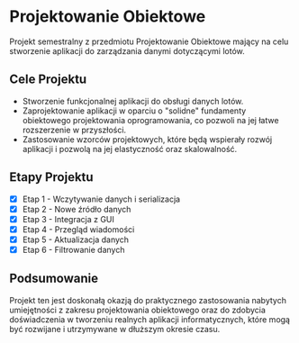 # Projektowanie Obiektowe

Projekt semestralny z przedmiotu Projektowanie Obiektowe mający na celu stworzenie aplikacji do zarządzania danymi dotyczącymi lotów.

## Cele Projektu

- Stworzenie funkcjonalnej aplikacji do obsługi danych lotów.
- Zaprojektowanie aplikacji w oparciu o "solidne" fundamenty obiektowego projektowania oprogramowania, co pozwoli na jej łatwe rozszerzenie w przyszłości.
- Zastosowanie wzorców projektowych, które będą wspierały rozwój aplikacji i pozwolą na jej elastyczność oraz skalowalność.

## Etapy Projektu

- [x] Etap 1 - Wczytywanie danych i serializacja
- [x] Etap 2 - Nowe źródło danych
- [x] Etap 3 - Integracja z GUI
- [x] Etap 4 - Przegląd wiadomości
- [x] Etap 5 - Aktualizacja danych
- [x] Etap 6 - Filtrowanie danych

## Podsumowanie

Projekt ten jest doskonałą okazją do praktycznego zastosowania nabytych umiejętności z zakresu projektowania obiektowego oraz do zdobycia doświadczenia w tworzeniu realnych aplikacji informatycznych, które mogą być rozwijane i utrzymywane w dłuższym okresie czasu.